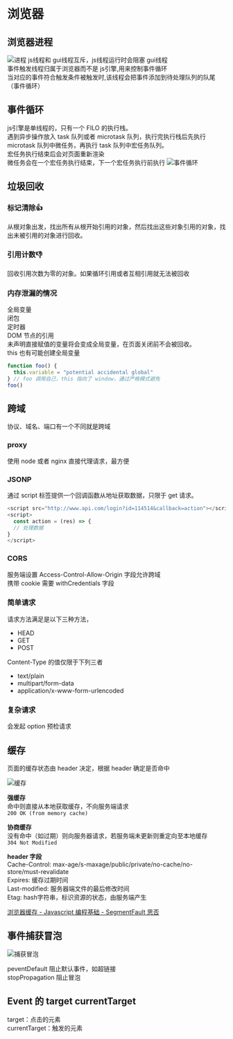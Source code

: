 # 浏览器

## 浏览器进程

![进程](https://s1.huangchengtuo.com/img/0418browser.png)
js线程和 gui线程互斥，js线程运行时会阻塞 gui线程  
事件触发线程归属于浏览器而不是 js引擎,用来控制事件循环  
当对应的事件符合触发条件被触发时,该线程会把事件添加到待处理队列的队尾（事件循环）

## 事件循环

js引擎是单线程的，只有一个 FILO 的执行栈。  
遇到异步操作放入 task 队列或者 microtask 队列，执行完执行栈后先执行 microtask 队列中微任务，再执行 task 队列中宏任务队列。  
宏任务执行结束后会对页面重新渲染  
微任务会在一个宏任务执行结束，下一个宏任务执行前执行
![事件循环](https://s1.huangchengtuo.com/img/0416eventLoop.png)

## 垃圾回收

### 标记清除👍

从根对象出发，找出所有从根开始引用的对象，然后找出这些对象引用的对象，找出未被引用的对象进行回收。

### 引用计数👎

回收引用次数为零的对象。如果循环引用或者互相引用就无法被回收

### 内存泄漏的情况

全局变量  
闭包  
定时器  
DOM 节点的引用  
未声明直接赋值的变量将会变成全局变量，在页面关闭前不会被回收。  
this 也有可能创建全局变量

```js
function foo() {
  this.variable = "potential accidental global"
} // foo 调用自己，this 指向了 window，通过严格模式避免
foo()
```

## 跨域

协议、域名、端口有一个不同就是跨域

### proxy

使用 node 或者 nginx 直接代理请求，最方便

### JSONP

通过 script 标签提供一个回调函数从地址获取数据，只限于 get 请求。

```js
<script src="http://www.api.com/login?id=114514&callback=action"></script>
<script>
  const action = (res) => {
  // 处理数据
}
</script>
```

### CORS

服务端设置 Access-Control-Allow-Origin 字段允许跨域  
携带 cookie 需要 withCredentials 字段

### 简单请求

请求方法满足是以下三种方法，

* HEAD
* GET
* POST

Content-Type 的值仅限于下列三者

* text/plain
* multipart/form-data
* application/x-www-form-urlencoded

### 复杂请求

会发起 option 预检请求

## 缓存

页面的缓存状态由 header 决定，根据 header 确定是否命中

![缓存](https://s1.huangchengtuo.com/img/0416cache.png)

**强缓存**  
命中则直接从本地获取缓存，不向服务端请求  
`200 OK (from memory cache)`

**协商缓存**  
没有命中（如过期）则向服务器请求，若服务端未更新则重定向至本地缓存  
`304 Not Modified`

**header 字段**  
Cache-Control: max-age/s-maxage/public/private/no-cache/no-store/must-revalidate  
Expires: 缓存过期时间  
Last-modified: 服务器端文件的最后修改时间  
Etag: hash字符串，标识资源的状态，由服务端产生

[浏览器缓存 - Javascript 编程基础 - SegmentFault 思否](https://segmentfault.com/a/1190000008377508)

## 事件捕获冒泡

![捕获冒泡](https://s1.huangchengtuo.com/img/0416捕获冒泡.png)

peventDefault 阻止默认事件，如超链接  
stopPropagation 阻止冒泡

## Event 的 target currentTarget

target：点击的元素  
currentTarget：触发的元素